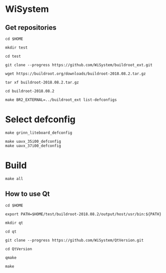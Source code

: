 # WiSystem

## Get repositories

    cd $HOME

    mkdir test

    cd test

    git clone --progress https://github.com/WiSystem/buildroot_ext.git

    wget https://buildroot.org/downloads/buildroot-2018.08.2.tar.gz

    tar xf buildroot-2018.08.2.tar.gz

    cd buildroot-2018.08.2

    make BR2_EXTERNAL=../buildroot_ext list-defconfigs

# Select defconfig

    make grinn_liteboard_defconfig
    
    make uavx_35i00_defconfig
    make uavx_37i00_defconfig
    
# Build

    make all

## How to use Qt

    cd $HOME

    export PATH=$HOME/test/buildroot-2018.08.2/output/host/usr/bin:${PATH}

    mkdir qt

    cd qt

    git clone --progress https://github.com/WiSystem/QtVersion.git

    cd QtVersion

    qmake 

    make


